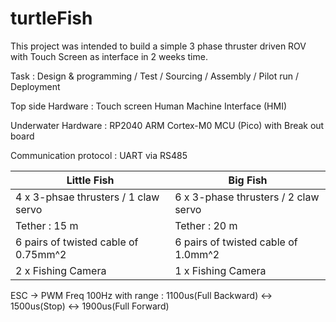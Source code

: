 # turtleFish
This project was intended to build a simple 3 phase thruster driven ROV with Touch Screen as interface in 2 weeks time.

Task : Design & programming / Test / Sourcing / Assembly / Pilot run / Deployment

Top side Hardware : Touch screen Human Machine Interface (HMI)

Underwater Hardware : RP2040 ARM Cortex-M0 MCU (Pico) with Break out board

Communication protocol : UART via RS485

|Little Fish|Big Fish|
|---|---|
|4 x 3-phsae thrusters / 1 claw servo|6 x 3-phase thrusters / 2 claw servo|
|Tether : 15 m|Tether : 20 m|
|6 pairs of twisted cable of 0.75mm^2|6 pairs of twisted cable of 1.0mm^2| 
|2 x Fishing Camera|1 x Fishing Camera|

ESC -> PWM Freq 100Hz with range : 1100us(Full Backward) <-> 1500us(Stop) <-> 1900us(Full Forward)
